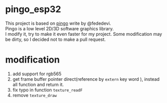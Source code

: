 # pingo_esp32
This project is based on [pingo](https://github.com/fededevi/pingo/tree/47ec85dbd7c33d9e10e88886d4a2e6f79b251193) write by @fededevi.  
Pingo is a low level 2D/3D software graphics library.  
I modify it, try to make it even faster for my project. Some modification may be dirty, so I decided not to make a pull request.
# modification
1. add support for rgb565
2. get frame buffer pointer direct(reference by `extern` key word ), instead all function and return it. 
3. fix typo in function `texture_readF`
4. remove `texture_draw`